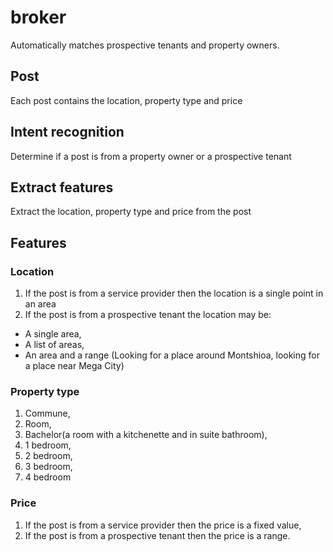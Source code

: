 # broker
Automatically matches prospective tenants and property owners.

## Post
Each post contains the location, property type and price

## Intent recognition
Determine if a post is from a property owner or a prospective tenant

## Extract features
Extract the location, property type and price from the post

## Features
### Location
1. If the post is from a service provider then the location is a single point in an area
2. If the post is from a prospective tenant the location may be:
 * A single area,
 * A list of areas,
 * An area and a range (Looking for a place around Montshioa, looking for a place near Mega City)

### Property type
1. Commune,
2. Room,
3. Bachelor(a room with a kitchenette and in suite bathroom),
4. 1 bedroom,
5. 2 bedroom,
6. 3 bedroom,
7. 4 bedroom

### Price
1. If the post is from a service provider then the price is a fixed value,
2. If the post is from a prospective tenant then the price is a range.
